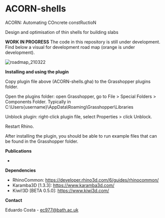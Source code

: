# ACORN-shells

ACORN: Automating COncrete constRuctioN

Design and optimisation of thin shells for building slabs

**WORK IN PROGRESS** The code in this repository is still under development. Find below a visual for development road map (orange is under development).

![roadmap_210322](https://user-images.githubusercontent.com/5091001/111985154-2c0b4c00-8b04-11eb-95d8-29b294e862fb.jpg)

**Installing and using the plugin**

Copy plugin file above (ACORN-shells.gha) to the Grasshopper plugins folder.

Open the plugins folder: open Grasshopper, go to File > Special Folders > Components Folder. Typically in C:\Users\{username}\AppData\Roaming\Grasshopper\Libraries

Unblock plugin: right-click plugin file, select Properties > click Unblock.

Restart Rhino.

After installing the plugin, you should be able to run example files that can be found in the Grasshopper folder.

**Publications**

* 

**Dependencies**

* RhinoCommon: https://developer.rhino3d.com/6/guides/rhinocommon/
* Karamba3D [1.3.3]: https://www.karamba3d.com/
* Kiwi!3D [BETA 0.5.0]: https://www.kiwi3d.com/

**Contact**

Eduardo Costa - ec977@bath.ac.uk
